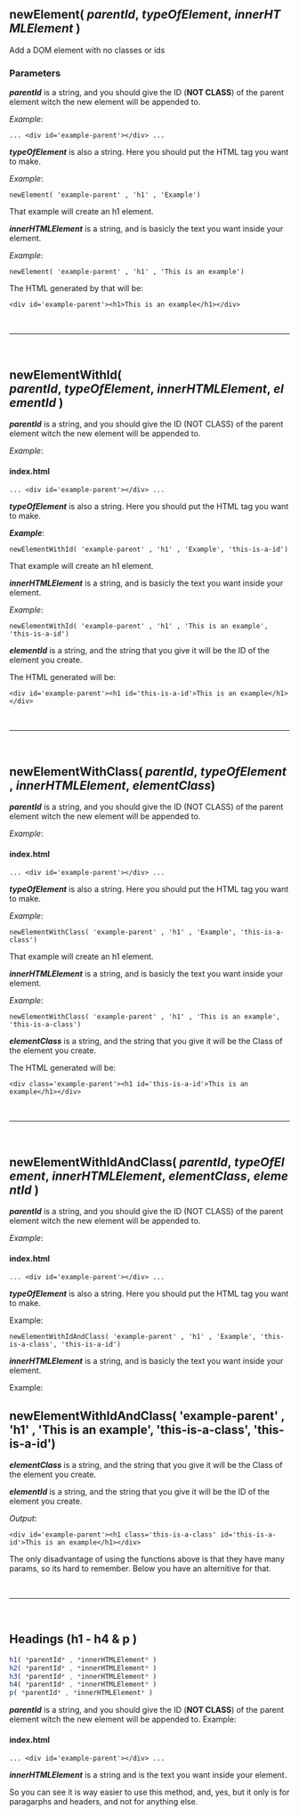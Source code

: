 
## **newElement**( *parentId*, *typeOfElement*, *innerHTMLElement* )

Add a DOM element with no classes or ids

### Parameters

**_parentId_** is a string, and you should give the ID (**NOT CLASS**) of the parent element witch the new element will be appended to.

_Example_:

`... <div id='example-parent'></div> ...`

**_typeOfElement_** is also a string. Here you should put the HTML tag you want to make.

_Example_:

`newElement( 'example-parent' , 'h1' , 'Example')`

That example will create an h1 element.

**_innerHTMLElement_** is a string, and is basicly the text you want inside your element.

_Example_:

`newElement( 'example-parent' , 'h1' , 'This is an example')`

The HTML generated by that will be:

`<div id='example-parent'><h1>This is an example</h1></div>`

<br/>

---

<br/>

## **newElementWithId**( *parentId*, *typeOfElement*, *innerHTMLElement*, *elementId* )

**_parentId_** is a string, and you should give the ID (NOT CLASS) of the parent element witch the new element will be appended to.

_Example_:

#### index.html

`... <div id='example-parent'></div> ...`

**_typeOfElement_** is also a string. Here you should put the HTML tag you want to make.

**_Example_**:

`newElementWithId( 'example-parent' , 'h1' , 'Example', 'this-is-a-id')`

That example will create an h1 element.

**_innerHTMLElement_** is a string, and is basicly the text you want inside your element.

_Example_:

`newElementWithId( 'example-parent' , 'h1' , 'This is an example', 'this-is-a-id')`

**_elementId_** is a string, and the string that you give it will be the ID of the element you create.

The HTML generated will be:

`<div id='example-parent'><h1 id='this-is-a-id'>This is an example</h1></div>`

<br/>

---

<br/>

## **newElementWithClass**( *parentId*, *typeOfElement*, *innerHTMLElement*, *elementClass*)

**_parentId_** is a string, and you should give the ID (NOT CLASS) of the parent element witch the new element will be appended to. 

_Example_:

#### index.html

`... <div id='example-parent'></div> ...`

**_typeOfElement_** is also a string. Here you should put the HTML tag you want to make. 

_Example_: 

`newElementWithClass( 'example-parent' , 'h1' , 'Example', 'this-is-a-class')`

That example will create an h1 element.

**_innerHTMLElement_** is a string, and is basicly the text you want inside your element. 

_Example_:

`newElementWithClass( 'example-parent' , 'h1' , 'This is an example', 'this-is-a-class')`

**_elementClass_** is a string, and the string that you give it will be the Class of the element you create.

The HTML generated will be:

`<div class='example-parent'><h1 id='this-is-a-id'>This is an example</h1></div>`

<br/>

---

<br/>

## **newElementWithIdAndClass**( *parentId*, *typeOfElement*, *innerHTMLElement*, *elementClass*, *elementId* )

**_parentId_** is a string, and you should give the ID (NOT CLASS) of the parent element witch the new element will be appended to. 

_Example_:

#### index.html

`... <div id='example-parent'></div> ...`

**_typeOfElement_** is also a string. Here you should put the HTML tag you want to make. 

Example:

`newElementWithIdAndClass( 'example-parent' , 'h1' , 'Example', 'this-is-a-class', 'this-is-a-id')`

**_innerHTMLElement_** is a string, and is basicly the text you want inside your element. 

Example:

## **newElementWithIdAndClass**( 'example-parent' , 'h1' , 'This is an example', 'this-is-a-class', 'this-is-a-id')

**_elementClass_** is a string, and the string that you give it will be the Class of the element you create.

**_elementId_** is a string, and the string that you give it will be the ID of the element you create.

_Output_:

`<div id='example-parent'><h1 class='this-is-a-class' id='this-is-a-id'>This is an example</h1></div>`

The only disadvantage of using the functions above is that they have many params, so its hard to remember. Below you have an alternitive for that.

<br/>

---

<br/>

## **Headings** (h1 - h4 & p )

```js
h1( *parentId* , *innerHTMLElement* )
h2( *parentId* , *innerHTMLElement* )
h3( *parentId* , *innerHTMLElement* )
h4( *parentId* , *innerHTMLElement* )
p( *parentId* , *innerHTMLElement* )
```

**_parentId_** is a string, and you should give the ID (**NOT CLASS**) of the parent element witch the new element will be appended to. Example:

#### index.html

`... <div id='example-parent'></div> ...`

**_innerHTMLElement_** is a string and is the text you want inside your element.

So you can see it is way easier to use this method, and, yes, but it only is for paragarphs and headers, and not for anything else.
